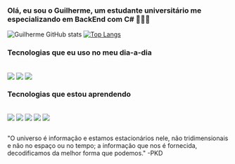 ### Olá, eu sou o Guilherme, um estudante universitário me especializando em BackEnd com C# 🙋🏼‍♂️

![Guilherme GitHub stats](https://github-readme-stats.vercel.app/api?username=guilherme705218&show_icons=true&theme=radical)
[![Top Langs](https://github-readme-stats.vercel.app/api/top-langs/?username=anuraghazra)](https://github.com/anuraghazra/github-readme-stats)
### Tecnologias que eu uso no meu dia-a-dia

<div style="display: inline_block"></br>
    <img align="center" src="https://img.shields.io/badge/C%23-239120?style=for-the-badge&logo=c-sharp&logoColor=white">
    <img align="center" src="https://img.shields.io/badge/.NET-5C2D91?style=for-the-badge&logo=.net&logoColor=white">
    <img align="center" src="https://img.shields.io/badge/PostgreSQL-316192?style=for-the-badge&logo=postgresql&logoColor=white">
</div>

### Tecnologias que estou aprendendo

<div style="display: inline_block"></br>
    <img align="center" src="https://img.shields.io/badge/JavaScript-F7DF1E?style=for-the-badge&logo=javascript&logoColor=black">
    <img align="center" src="https://img.shields.io/badge/Node.js-43853D?style=for-the-badge&logo=node.js&logoColor=white">
    <img align="center" src="https://img.shields.io/badge/HTML5-E34F26?style=for-the-badge&logo=html5&logoColor=white">
    <img align="center" src="https://img.shields.io/badge/CSS3-1572B6?style=for-the-badge&logo=css3&logoColor=white">
    <img align="center" src=https://img.shields.io/badge/React-20232A?style=for-the-badge&logo=react&logoColor=61DAFB">
</div><br/>

"O universo é informação e estamos estacionários nele, não tridimensionais e não no espaço ou no tempo; a informação que nos é fornecida, decodificamos da melhor forma que podemos." -PKD
